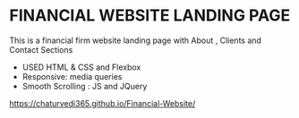 # FINANCIAL WEBSITE LANDING PAGE

This is a financial firm website landing page with About , Clients and Contact Sections

- USED HTML & CSS and Flexbox 
- Responsive: media queries
- Smooth Scrolling : JS and JQuery

https://chaturvedi365.github.io/Financial-Website/
